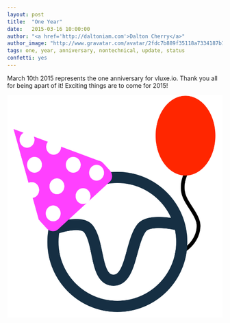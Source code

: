 ```yaml
---
layout: post
title:  "One Year"
date:   2015-03-16 10:00:00
author: "<a href='http://daltoniam.com'>Dalton Cherry</a>"
author_image: "http://www.gravatar.com/avatar/2fdc7b889f35118a7334187b15c5b957.png?r=x&amp;s=320"
tags: one, year, anniversary, nontechnical, update, status
confetti: yes
---
```


March 10th 2015 represents the one anniversary for vluxe.io. Thank you all for being apart of it! Exciting things are to come for 2015!

![](/assets/images/year.png)



